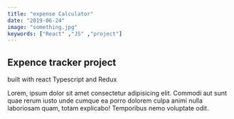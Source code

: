 ```yaml
---
title: "expense Calculator"
date: "2019-06-24"
image: "something.jpg"
keywords: ["React" ,"JS" ,"project"]
---
```



## Expence tracker project

built with react Typescript and Redux

Lorem, ipsum dolor sit amet consectetur adipisicing elit. Commodi aut sunt quae rerum iusto unde cumque ea porro dolorem culpa animi nulla laboriosam quam, totam explicabo! Temporibus nemo voluptate odit.
